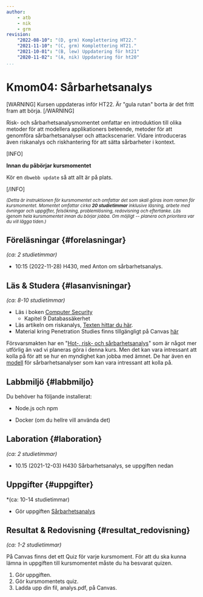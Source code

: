 ```yaml
---
author:
    - atb
    - nik
    - grm
revision:
    "2022-08-10": "(D, grm) Komplettering HT22."
    "2021-11-10": "(C, grm) Komplettering HT21."
    "2021-10-01": "(B, lew) Uppdatering för ht21"
    "2020-11-02": "(A, nik) Uppdatering för ht20"
...
```

Kmom04: Sårbarhetsanalys
==================================

[WARNING]
Kursen uppdateras inför HT22. Är "gula rutan" borta är det fritt fram att börja.
[/WARNING]

Risk- och sårbarhetsanalysmomentet omfattar en introduktion till olika metoder för att modellera applikationers beteende, metoder för att genomföra sårbarhetsanalyser och attackscenarier. Vidare introduceras även riskanalys och riskhantering för att sätta sårbarheter i kontext.

[INFO]

**Innan du påbörjar kursmomentet**

Kör en `dbwebb update` så att allt är på plats.

[/INFO]

<!--more-->

<small><i>(Detta är instruktionen för kursmomentet och omfattar det som skall göras inom ramen för kursmomentet. Momentet omfattar cirka **20 studietimmar** inklusive läsning, arbete med övningar och uppgifter, felsökning, problemlösning, redovisning och eftertanke. Läs igenom hela kursmomentet innan du börjar jobba. Om möjligt -- planera och prioritera var du vill lägga tiden.)</i></small>


Föreläsningar  {#forelasningar}
---------------------------------

*(ca: 2 studietimmar)*

* 10:15 (2022-11-28) H430, med Anton om sårbarhetsanalys.


Läs &amp; Studera  {#lasanvisningar}
---------------------------------

*(ca: 8-10 studietimmar)*

* Läs i boken [Computer Security](/kunskap/boken-computer-security)
    * Kapitel 9 Databassäkerhet
* Läs artikeln om riskanalys, [Texten hittar du här](/kursmaterial/itsec/doc/riskanalys.pdf).
* Material kring Penetration Studies finns tillgängligt på Canvas [här](https://bth.instructure.com/courses/3047/files/364211)

Försvarsmakten har en "[Hot-, risk- och sårbarhetsanalys](https://www.foi.se/rest-api/report/FOI-R--3349--SE)" som är något mer utförlig än vad vi planeras göra i denna kurs. Men det kan vara intressant att kolla på för att se hur en myndighet kan jobba med ämnet. De har även en [modell](https://www.foi.se/rest-api/report/FOI-R--3288--SE) för sårbarhetsanalyser som kan vara intressant att kolla på.


Labbmiljö  {#labbmiljo}
---------------------------------

Du behöver ha följande installerat:

* Node.js och npm

* Docker (om du hellre vill använda det)


Laboration  {#laboration}
---------------------------------

*(ca: 2 studietimmar)*

* 10.15 (2021-12-03) H430 Sårbarhetsanalys, se uppgiften nedan

<!-- * 10.00 (2021-12-03) via Zoom (länk på Canvas) -->



Uppgifter  {#uppgifter}
-------------------------------------------

*(ca: 10-14 studietimmar)

* Gör uppgiften [Sårbarhetsanalys](/uppgift/sarbarhetsanalys)



Resultat & Redovisning  {#resultat_redovisning}
-----------------------------------------------

*(ca: 1-2 studietimmar)*

<!-- Publicera dina filer till studentservern och svara på följande frågor i textfältet på Canvas:

* Har du hört talas om begreppet sårbarhetsanalys tidigare?
* Kan du se nyttan av att ha grundläggande koll på hur en sårbarhetsanalys fungerar?
* Vilken är din TIL för detta kmom? -->

På Canvas finns det ett Quiz för varje kursmoment. För att du ska kunna lämna in uppgiften till kursmomentet måste du ha besvarat quizen.

1. Gör uppgiften.
1. Gör kursmomentets quiz.
1. Ladda upp din fil, analys.pdf, på Canvas.
